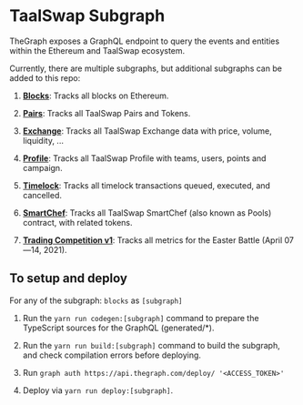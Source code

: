 # TaalSwap Subgraph

TheGraph exposes a GraphQL endpoint to query the events and entities within the Ethereum and TaalSwap ecosystem.

Currently, there are multiple subgraphs, but additional subgraphs can be added to this repo:

1. **[Blocks](https://thegraph.com/explorer/subgraph/taalswap/blocks)**: Tracks all blocks on Ethereum.

2. **[Pairs](https://thegraph.com/explorer/subgraph/taalswap/pairs)**: Tracks all TaalSwap Pairs and Tokens.

3. **[Exchange](https://thegraph.com/explorer/subgraph/taalswap/exchange)**: Tracks all TaalSwap Exchange data with price, volume, liquidity, ...

4. **[Profile](https://thegraph.com/explorer/subgraph/taalswap/profile)**: Tracks all TaalSwap Profile with teams, users, points and campaign.

5. **[Timelock](https://thegraph.com/explorer/subgraph/taalswap/timelock)**: Tracks all timelock transactions queued, executed, and cancelled.

6. **[SmartChef](https://thegraph.com/explorer/subgraph/taalswap/smartchef)**: Tracks all TaalSwap SmartChef (also known as Pools) contract, with related tokens.

7. **[Trading Competition v1](https://thegraph.com/explorer/subgraph/taalswap/trading-competition-v1)**: Tracks all metrics for the Easter Battle (April 07—14, 2021).

## To setup and deploy

For any of the subgraph: `blocks` as `[subgraph]`

1. Run the `yarn run codegen:[subgraph]` command to prepare the TypeScript sources for the GraphQL (generated/*).

2. Run the `yarn run build:[subgraph]` command to build the subgraph, and check compilation errors before deploying.

3. Run `graph auth https://api.thegraph.com/deploy/ '<ACCESS_TOKEN>'`

4. Deploy via `yarn run deploy:[subgraph]`.
